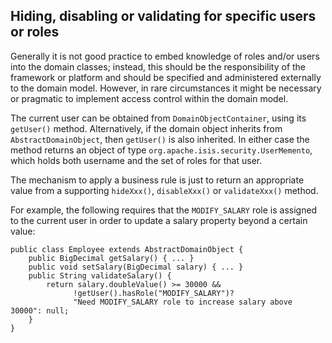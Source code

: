 Hiding, disabling or validating for specific users or roles
-----------------------------------------------------------

Generally it is not good practice to embed knowledge of roles and/or
users into the domain classes; instead, this should be the
responsibility of the framework or platform and should be specified and
administered externally to the domain model. However, in rare
circumstances it might be necessary or pragmatic to implement access
control within the domain model.

The current user can be obtained from `DomainObjectContainer`, using its
`getUser()` method. Alternatively, if the domain object inherits from
`AbstractDomainObject`, then `getUser()` is also inherited. In either case
the method returns an object of type
`org.apache.isis.security.UserMemento`, which holds both username and the
set of roles for that user. <!--The full details of the security classes can
be found in ?.-->

The mechanism to apply a business rule is just to return an appropriate
value from a supporting `hideXxx()`, `disableXxx()` or `validateXxx()` method.

For example, the following requires that the `MODIFY_SALARY` role is assigned to the current user in order to update a salary property beyond
a certain value:

    public class Employee extends AbstractDomainObject {
        public BigDecimal getSalary() { ... }
        public void setSalary(BigDecimal salary) { ... }
        public String validateSalary() {
            return salary.doubleValue() >= 30000 &&
                  !getUser().hasRole("MODIFY_SALARY")?
                  "Need MODIFY_SALARY role to increase salary above 30000": null;
        }
    }
